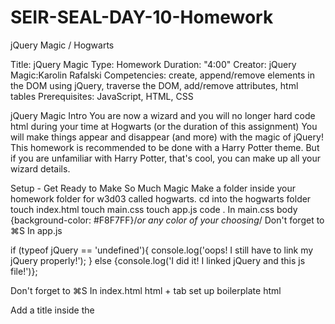 # SEIR-SEAL-DAY-10-Homework
jQuery Magic / Hogwarts

Title: jQuery Magic
Type: Homework
Duration: "4:00"
Creator: jQuery Magic:Karolin Rafalski
Competencies: create, append/remove elements in the DOM using jQuery, traverse the DOM, add/remove attributes, html tables
Prerequisites: JavaScript, HTML, CSS

jQuery Magic
Intro
You are now a wizard and you will no longer hard code html during your time at Hogwarts (or the duration of this assignment)
You will make things appear and disappear (and more) with the magic of jQuery!
This homework is recommended to be done with a Harry Potter theme. But if you are unfamiliar with Harry Potter, that's cool, you can make up all your wizard details.

Setup - Get Ready to Make So Much Magic
Make a folder inside your homework folder for w3d03 called hogwarts.
cd into the hogwarts folder
touch index.html
touch main.css
touch app.js
code .
In main.css
body {background-color: #F8F7FF}/*or any color of your choosing*/
Don't forget to ⌘S
In app.js

if (typeof jQuery == 'undefined'){
  console.log('oops! I still have to link my jQuery properly!');
} else {console.log('I did it! I linked jQuery and this js file!')};

Don't forget to ⌘S
In index.html
html + tab set up boilerplate html

Add a title inside the <title>tags (where will this title appear?)

Inside the <head> tag:

<link rel="stylesheet" href="main.css">
Inside the <body> tag:

<script type="text/javascript" src="app.js"></script>
Don't forget to ⌘S

In terminal
open index.html
In the browser
⌘ ⌥ I - to open Chrome Dev Tools
Check: did your background-color for your page load? Do you see your title in the tab? If not, fix it now.
Check: did your console.logs log?
In index.html
Add a <div id="container"></div> inside the <body> tags
Add jQuery (where? Does it matter? Not sure? Test it!):

<script
src="https://code.jquery.com/jquery-3.2.0.min.js"
integrity="sha256-JAW99MJVpJBGcbzEuXk4Az05s/XyDdBomFqNlM3ic+I="
crossorigin="anonymous"></script>
don't forget to ⌘S
In the browser
⌘R to refresh/reload the page
Check: console.log logging correctly? If not, fix it now
In app.js
comment out or delete your console.logs, now that you know everything is linked and loaded correctly.
Set up your workflow, you will be going between your index.html app.js files, your browser and these instructions - make it so you don't need to move your windows every time you need to change
Nice work!
🔴 The commit message should read:
"Commit 0 - All my files are linked and loaded"
Year 1
Important : You are encouraged to comment out console.logs that you no longer need. There will be no further prompts for this advice.

Open up your jQuery magic markdown file- for reference

Make sure that your pages loads completely before you start using magical jQuery by adding

In app.js
 $(() => {
	// put jQuery in here
});
Query for your div with the id of container and set it to a variable named $container
console.log $container
Create an <h1> element and set it to a variable called $h1 and console log it
Add some text inside the h1 element. Example text: 'Hogwarts'
Why isn't your $h1 it appearing on your page?
Hint
It's magic! Isn't it?

In your main.css file, add a css rule where all text will align center inside the body

Test yourself
🔴 The commit message should read:
"Commit 1 - I added my first element and it was fun"
Year 2
Following what you did in Year 1, add the following:

h2 element with your name
h3 element with your house (Hufflepuff, Gryffindor, Ravenclaw or Slytherin )
h4 element with your pet's name
this h4 element should have a class with a value of your pet type (owl, cat, toad, etc)
h4 element with your wand (You can make it whatever you want. Need help coming up with one? Here is one of many websites to help you find your wand playbuzz.com )
In your main.css add an attribute of font-family: fantasy; to all elements that have a class that matches your pet's class
Test yourself
🔴 The commit message should read:
"Commit 2 - I added more elements. My power grows with my dedication and hard work"
Year 3
Following what you did in previous years, add the following into an unordered list (with the attribute of storage and a value of trunk):

list items of

butter beer
invisibility cloak (add a class of secret)
magic map (add a class of secret)
time turner (add a class of secret)
leash (for your pet, be sure to give this list element the same class as you gave your pet)
Bertie Bott's Every Flavor [Jelly] Beans.
append the unordered list to your container div
In your main.css file, give the items with a class of secret an attribute of opacity: 0.5;

In your main.css file, remove the bullet points from the list items

Test yourself
🔴 The commit message should read:
"Commit 3 - I added list elements. That code didn't seem very dry. I wonder if there is something I could do about it in the Hungry for More section"
Year 4
You want to show off how many classes you are taking

Make a table
Hint: Look under More Examples, <p>Simple table with header</p> at MDN to see the correct HTML element layout

Right above your table add an h5 that says 'Spring 2017'
Inside the table add a thead element
Inside the thead element add two th elements
in the first th add the text Day
in the second th add the text Classes
Create a tr element and add two td elements inside.
in the first td add the day Monday
in the second td add the classes you are taking ( Herbology, Divination, History of Magic, Charms, Potions, Transfiguration, Defense Against the Dark Arts, Quidditch practice, etc.)
Create more tr elements with tds inside so that you have Monday - Friday and classes each of those days
In your main.css file, add a gray 1px solid border around your table, th elements and td elements
In your main.css file, add a rule that will center your table on the page
Test yourself
🔴 The commit message should read:
"Commit 4 - I realize I can make things that are ever increasingly more complex with greater ease. Adding order is always more effort than causing chaos"
Year 5
Things get interesting

Break your wand! (select the element that contains your wand and remove it)
Class was hard! Drink all your butter beer! (remove just the butter beer from your list)
Get a new wand (add the same element back with new text describing your new wand. Be sure to insert it after your pet in the DOM)
Make your new wand stand out by adding a color of indigo (or whatever color you like). But do it with magic (jQuery): Don't add this css in your main.css file
Send your pet on a spy mission (remove your pet from the DOM, put it somewhere else in your HTML). Make sure your pet's leash stays in your trunk (list item with the same class as your pet inside unordered list)
Have your pet come back (remove your pet from the DOM, put it back in its original location)
🔴 The commit message should read:
"Commit 5 - The days go by slowly and the years go by too fast"
Year 6
School is so fun!

Nosey roommate alert! hide (use jQuery method hide) to hide all your belongings with a class of secret (give an argument of 'slow' - to see this function in action)
Nosey roommate falls asleep 2 seconds later (chain the jQuery method delay on your hide method (give argument of at least 2000) to prevent showing your secret elements too soon.
Use jQuery method show to reveal all of your belongings with a class of secret (give an argument of 'slow' - to see this function in action)
Accident! You transmogrified your pet's leash into half cabbage
add the class cabbage to your pet's leash. Do not replace your pet's leash's original class. Your pet, which also has the same class should remain unaffected
add an attribute of color:CHARTREUSE; in your main.css for all elements that have a class of cabbage
Fix your pet's leash by removing the class of cabbage (be sure to keep your pet's leash's original class)
🔴 The commit message should read:
"Commit 6 - A cauliflower is a cabbage with a college education - Mark Twain"
Year 7
Though your time at Hogwarts is nearly over, your journey of learning has just begun

Update your class schedule to read 'Fall 2018'
Celebrate by buying more butter beer! Append a list item with the text 'Butter beer' as the first list item inside your unordered list with the value of trunk
Whoops! You broke your trunk when you stood on it while singing karaoke. Get a new storage container for your stuff; replace the unodered list's property of trunk with a new property of chest
Add some CSS to your page. Feel free to experiment and make this page your own
Take a screenshot of your page and add it to your homework folder
🔴 The commit message should read:
"Commit 7 - I am getting more comfortable with ambiguous instructions"
